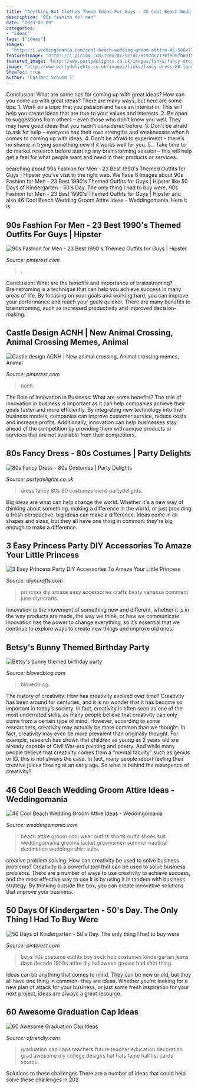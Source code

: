 ```yaml
---
title: "Anything But Clothes Theme Ideas For Guys - 46 Cool Beach Wedding Groom Attire Ideas"
description: "90s fashion for men"
date: "2023-01-09"
categories:
- "ideas"
tags: ["ideas"]
images:
- "http://i.weddingomania.com/cool-beach-wedding-groom-attire-45-500x775.jpg"
featuredImage: "https://i.pinimg.com/736x/8c/97/dc/8c97dc7170f9b0fb60f5ebf35d02f32d.jpg"
featured_image: "http://www.partydelights.co.uk/images/links/fancy-dress-80-landing-mens.jpg"
image: "http://www.partydelights.co.uk/images/links/fancy-dress-80-landing-mens.jpg"
ShowToc: true
author: "Casimer Schumm I"
---
```



Conclusion: What are some tips for coming up with great ideas?
How can you come up with great ideas? There are many ways, but here are some tips: 1. Work on a topic that you passion and have an interest in. This will help you create ideas that are true to your values and interests. 2. Be open to suggestions from others – even those who don't know you well. They may have good ideas that you hadn't considered before. 3. Don't be afraid to ask for help – everyone has their own strengths and weaknesses when it comes to coming up with ideas. 4. Don't be afraid to experiment – there's no shame in trying something new if it works well for you. 5._ Take time to do market research before starting any brainstorming session – this will help get a feel for what people want and need in their products or services. 
	

		
searching about 90s Fashion for Men - 23 Best 1990&#039;s Themed Outfits for Guys | Hipster you've visit to the right web. We have 8 Images about 90s Fashion for Men - 23 Best 1990&#039;s Themed Outfits for Guys | Hipster like 50 Days of Kindergarten - 50&#039;s Day. The only thing I had to buy were, 90s Fashion for Men - 23 Best 1990&#039;s Themed Outfits for Guys | Hipster and also 46 Cool Beach Wedding Groom Attire Ideas - Weddingomania. Here it is:
		
    
## 90s Fashion For Men - 23 Best 1990&#039;s Themed Outfits For Guys | Hipster

<img loading=lazy src="https://i.pinimg.com/736x/14/dc/5d/14dc5d45a8837f5e1297d6b979ba2e89.jpg" onerror="this.onerror=null;this.src='https://tse4.mm.bing.net/th?id=OIP.gsUzYMBGIg2eLvSbxk3ziQAAAA&amp;pid=15.1';" alt="90s Fashion for Men - 23 Best 1990&#039;s Themed Outfits for Guys | Hipster">

_Source: pinterest.com_

>. 

	

Conclusion: What are the benefits and importance of brainstroming?
Brainstroming is a technique that can help you achieve success in many areas of life. By focusing on your goals and working hard, you can improve your performance and reach your goals quicker. There are many benefits to brainstroming, such as increased productivity and improved decision-making.

    
## Castle Design ACNH | New Animal Crossing, Animal Crossing Memes, Animal

<img loading=lazy src="https://i.pinimg.com/736x/8c/97/dc/8c97dc7170f9b0fb60f5ebf35d02f32d.jpg" onerror="this.onerror=null;this.src='https://tse2.mm.bing.net/th?id=OIP.a0zjZ4_i4rRmaZ0v_-RdLQHaEK&amp;pid=15.1';" alt="Castle design ACNH | New animal crossing, Animal crossing memes, Animal">

_Source: pinterest.com_

>acnh. 

	

The Role of Innovation in Business: What are some benefits?
The role of innovation in business is important as it can help companies achieve their goals faster and more efficiently. By integrating new technology into their business models, companies can improve customer service, reduce costs and increase profits. Additionally, innovation can help businesses stay ahead of the competition by providing them with unique products or services that are not available from their competitors.

    
## 80s Fancy Dress - 80s Costumes | Party Delights

<img loading=lazy src="http://www.partydelights.co.uk/images/links/fancy-dress-80-landing-mens.jpg" onerror="this.onerror=null;this.src='https://tse2.mm.bing.net/th?id=OIP.k694paT9Agm6BfUC0q8VbwAAAA&amp;pid=15.1';" alt="80s Fancy Dress - 80s Costumes | Party Delights">

_Source: partydelights.co.uk_

>dress fancy 80s 80 costumes mens partydelights. 

	

Big ideas are what can help change the world. Whether it's a new way of thinking about something, making a difference in the world, or just providing a fresh perspective, big ideas can make a difference. Ideas come in all shapes and sizes, but they all have one thing in common: they're big enough to make a difference.

    
## 3 Easy Princess Party DIY Accessories To Amaze Your Little Princess

<img loading=lazy src="https://cdn.diyncrafts.com/wp-content/uploads/2016/06/princess-party-diy-451x1024.jpg" onerror="this.onerror=null;this.src='https://tse4.mm.bing.net/th?id=OIP.0-2ymcw9EBzKEqYbB_DPUQAAAA&amp;pid=15.1';" alt="3 Easy Princess Party DIY Accessories To Amaze Your Little Princess">

_Source: diyncrafts.com_

>princess diy amaze easy accessories crafts beaty vanessa comment june diyncrafts. 

	

Innovation is the movement of something new and different, whether it is in the way products are made, the way we think, or how we communicate. Innovation has the power to change everything, so it’s essential that we continue to explore ways to create new things and improve old ones.

    
## Betsy&#039;s Bunny Themed Birthday Party

<img loading=lazy src="https://blovedblog.com/wp-content/uploads/2015/04/BLOVED-Bunny-First-Birthday-Party-37.jpg" onerror="this.onerror=null;this.src='https://tse3.mm.bing.net/th?id=OIP.Q_IWAwI0K-wlDON5jqwiQwHaLH&amp;pid=15.1';" alt="Betsy&#039;s bunny themed birthday party">

_Source: blovedblog.com_

>blovedblog. 

	

The history of creativity: How has creativity evolved over time?
Creativity has been around for centuries, and it is no wonder that it has become so important in today’s society. In fact, creativity is often seen as one of the most underrated skills, as many people believe that creativity can only come from a certain type of mind. However, according to some researchers, creativity may actually be more common than we thought. In fact, creativity may even be more prevalent than originally thought. For example, research has shown that children as young as 2 years old are already capable of Civil War-era painting and poetry. And while many people believe that creativity comes from a “mental faculty” such as genius or IQ, this is not always the case. In fact, many people report feeling their creative juices flowing at an early age. So what is behind the resurgence of creativity?

    
## 46 Cool Beach Wedding Groom Attire Ideas - Weddingomania

<img loading=lazy src="http://i.weddingomania.com/cool-beach-wedding-groom-attire-45-500x775.jpg" onerror="this.onerror=null;this.src='https://tse2.mm.bing.net/th?id=OIP.5ADYTJhYs1RYiELo6x0L9QHaLe&amp;pid=15.1';" alt="46 Cool Beach Wedding Groom Attire Ideas - Weddingomania">

_Source: weddingomania.com_

>beach attire groom cool wear outfits shorts outfit shoes suit weddingomania grooms jacket groomsmen summer nautical destination weddings shirt suits. 

	

creative problem solving: How can creativity be used to solve business problems?
Creativity is a powerful tool that can be used to solve business problems. There are a number of ways to use creativity to achieve success, and the most effective way to use it is by using it in tandem with business strategy. By thinking outside the box, you can create innovative solutions that improve your business.

    
## 50 Days Of Kindergarten - 50&#039;s Day. The Only Thing I Had To Buy Were

<img loading=lazy src="https://i.pinimg.com/736x/f9/5c/a5/f95ca5b0ea1358437c2d496b7828eb68--sock-hop-outfits-for-boys-s-costume.jpg" onerror="this.onerror=null;this.src='https://tse4.mm.bing.net/th?id=OIP.v6-CwBDmWw-Ub_Qci08pmwAAAA&amp;pid=15.1';" alt="50 Days of Kindergarten - 50&#039;s Day. The only thing I had to buy were">

_Source: pinterest.com_

>boys 50s costume outfits boy sock hop costumes kindergarten jeans days decade 1950s attire diy halloween grease had shirt thing. 

	

Ideas can be anything that comes to mind. They can be new or old, but they all have one thing in common- they are ideas. Whether you're looking for a new plan of attack for your business, or just some fresh inspiration for your next project, ideas are always a great resource.

    
## 60 Awesome Graduation Cap Ideas

<img loading=lazy src="http://ofriendly.com/wp-content/uploads/2016/11/graduation-caps/20-graduation-cap-ideas.jpg" onerror="this.onerror=null;this.src='https://tse3.mm.bing.net/th?id=OIP.EnnXO_FcdNuU-Q4mZrqzXQHaJ4&amp;pid=15.1';" alt="60 Awesome Graduation Cap Ideas">

_Source: ofriendly.com_

>graduation cap caps teachers future teacher education decoration grad awesome diy college designs hat hats fame hall list cards source. 

	

Solutions to these challenges
There are a number of ideas that could help solve these challenges in 202
